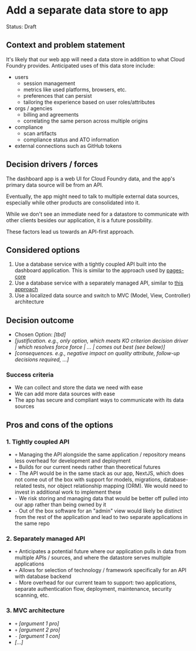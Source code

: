 # Add a separate data store to app

Status: Draft

## Context and problem statement

It's likely that our web app will need a data store in addition to what Cloud Foundry provides. Anticipated uses of this data store include:

- users
  - session management
  - metrics like used platforms, browsers, etc.
  - preferences that can persist
  - tailoring the experience based on user roles/attributes
- orgs / agencies
  - billing and agreements
  - correlating the same person across multiple origins
- compliance
  - scan artifacts
  - compliance status and ATO information
- external connections such as GitHub tokens

## Decision drivers / forces

The dashboard app is a web UI for Cloud Foundry data, and the app's primary data source will be from an API.

Eventually, the app might need to talk to multiple external data sources, especially while other products are consolidated into it.

While we don't see an immediate need for a datastore to communicate with other clients besides our application, it is a future possibility.

These factors lead us towards an API-first approach.

## Considered options
1. Use a database service with a tightly coupled API built into the dashboard application. This is similar to the approach used by [pages-core](https://github.com/cloud-gov/pages-core/blob/b3a1f6e3c55eba7555ba92007908b40b107886a0/docs/DEVELOPMENT.md#deployment)
1. Use a database service with a separately managed API, similar to [this approach](https://cloud.gov/pages/knowledge-base/website-api/)
1. Use a localized data source and switch to MVC (Model, View, Controller) architecture

## Decision outcome
* Chosen Option: *[tbd]*
* *[justification. e.g., only option, which meets KO criterion decision driver | which resolves force force | ... | comes out best (see below)]*
* *[consequences. e.g., negative impact on quality attribute, follow-up decisions required, ...]* <!-- optional -->

### Success criteria

- We can collect and store the data we need with ease
- We can add more data sources with ease
- The app has secure and compliant ways to communicate with its data sources


## Pros and cons of the options

### 1. Tightly coupled API

* `+` Managing the API alongside the same application / repository means less overhead for development and deployment
* `+` Builds for our current needs rather than theoretical futures
* `-` The API would be in the same stack as our app, NextJS, which does not come out of the box with support for models, migrations, database-related tests, nor object relationship mapping (ORM). We would need to invest in additional work to implement these
* `-` We risk storing and managing data that would be better off pulled into our app rather than being owned by it
* `-` Out of the box software for an "admin" view would likely be distinct from the rest of the application and lead to two separate applications in the same repo

### 2. Separately managed API

* `+` Anticipates a potential future where our application pulls in data from multiple APIs / sources, and where the datastore serves multiple applications
* `+` Allows for selection of technology / framework specifically for an API with database backend
* `-` More overhead for our current team to support: two applications, separate authentication flow, deployment, maintenance, security scanning, etc.

### 3. MVC architecture
* `+` *[argument 1 pro]*
* `+` *[argument 2 pro]*
* `-` *[argument 1 con]*
* *[...]* <!-- numbers of pros and cons can vary -->
